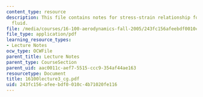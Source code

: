 ```yaml
---
content_type: resource
description: This file contains notes for stress-strain relationship for a newtonian
  fluid.
file: /media/courses/16-100-aerodynamics-fall-2005/243fc156afeebdf0010c4b71020fe116_16100lecture3_cg.pdf
file_type: application/pdf
learning_resource_types:
- Lecture Notes
ocw_type: OCWFile
parent_title: Lecture Notes
parent_type: CourseSection
parent_uid: aac0011c-aef7-5515-ccc9-354af44ae163
resourcetype: Document
title: 16100lecture3_cg.pdf
uid: 243fc156-afee-bdf0-010c-4b71020fe116
---
```

